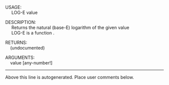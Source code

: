 USAGE:  
&nbsp;&nbsp;&nbsp;&nbsp;&nbsp;LOG-E&nbsp;value&nbsp;  
  
DESCRIPTION:  
&nbsp;&nbsp;&nbsp;&nbsp;&nbsp;Returns&nbsp;the&nbsp;natural&nbsp;(base-E)&nbsp;logarithm&nbsp;of&nbsp;the&nbsp;given&nbsp;value  
&nbsp;&nbsp;&nbsp;&nbsp;&nbsp;LOG-E&nbsp;is&nbsp;a&nbsp;function&nbsp;.  
  
RETURNS:  
&nbsp;&nbsp;&nbsp;&nbsp;(undocumented)  
  
ARGUMENTS:  
&nbsp;&nbsp;&nbsp;&nbsp;value&nbsp;[any-number!]  
___
Above this line is autogenerated. Place user comments below.